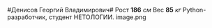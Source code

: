 #Денисов Георгий Владимирович#
Рост **186** *см*
Вес **85** *кг*
Python-разработчик, студент НЕТОЛОГИИ.
image.png